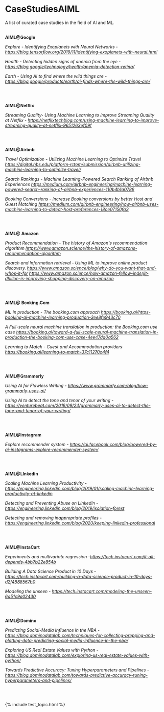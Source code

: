 # CaseStudiesAIML
A list of curated case studies in the field of AI and ML.
<br>
<br>


**AIML@Google**

*Explore - Identifying Exoplanets with Neural Networks -https://blog.tensorflow.org/2019/11/identifying-exoplanets-with-neural.html*

*Health - Detecting hidden signs of anemia from the eye - https://blog.google/technology/health/anemia-detection-retina/*

*Earth - Using AI to find where the wild things are - https://blog.google/products/earth/ai-finds-where-the-wild-things-are/* <br/>


<br>
<br>



**AIML@Netflix**

*Streaming Quality- Using Machine Learning to Improve Streaming Quality at Netflix - https://netflixtechblog.com/using-machine-learning-to-improve-streaming-quality-at-netflix-9651263ef09f*


<br>
<br>



**AIML@Airbnb**

*Travel Optimization -  Utilizing Machine Learning to Optimize Travel
https://digital.hbs.edu/platform-rctom/submission/airbnb-utilizing-machine-learning-to-optimize-travel/*

*Search Rankings - Machine Learning-Powered Search Ranking of Airbnb Experiences 
https://medium.com/airbnb-engineering/machine-learning-powered-search-ranking-of-airbnb-experiences-110b4b1a0789*

*Booking Conversions - Increase Booking conversions by better Host and Guest Matching
https://medium.com/airbnb-engineering/how-airbnb-uses-machine-learning-to-detect-host-preferences-18ce07150fa3*


<br>
<br>


**AIML@ Amazon**

*Product Recommendation - The history of Amazon's recommendation algorithm
https://www.amazon.science/the-history-of-amazons-recommendation-algorithm*

*Search and Information retrieval - Using ML to improve online product discovery.
https://www.amazon.science/blog/why-do-you-want-that-and-whos-it-for
https://www.amazon.science/how-amazon-fellow-inderjit-dhillon-is-improving-shopping-discovery-on-amazon*



<br>
<br>


**AIML@ Booking.Com**

*ML in production - The booking.com approach 
https://booking.ai/https-booking-ai-machine-learning-production-3ee8fe943c70*

*A Full-scale neural machine translation in production: the Booking.com use case
https://booking.ai/toward-a-full-scale-neural-machine-translation-in-production-the-booking-com-use-case-4ee47da0a562*

*Learning to Match - Guest and Accommodation providers
https://booking.ai/learning-to-match-37c11270c4f4*


<br>
<br>


**AIML@Grammerly**

*Using AI for Flawless Writing - https://www.grammarly.com/blog/how-grammarly-uses-ai/*

*Using AI to detect the tone and tenor of your writing - https://venturebeat.com/2019/09/24/grammarly-uses-ai-to-detect-the-tone-and-tenor-of-your-writing/*


<br>
<br>

**AIML@Instagram**

*Explore recommender system - https://ai.facebook.com/blog/powered-by-ai-instagrams-explore-recommender-system/*

<br>
<br>

**AIML@LInkedin**

*Scaling Machine Learning Productivity - https://engineering.linkedin.com/blog/2019/01/scaling-machine-learning-productivity-at-linkedin*

*Detecting and Preventing Abuse on LinkedIn - https://engineering.linkedin.com/blog/2019/isolation-forest*

*Detecting and removing inappropriate profiles - https://engineering.linkedin.com/blog/2020/keeping-linkedin-professional*


<br>
<br>

**AIML@InstaCart**

*Experiments and multivariate regression -https://tech.instacart.com/it-all-depends-4bb7b22e854b*

*Building A Data Science Product in 10 Days - https://tech.instacart.com/building-a-data-science-product-in-10-days-d2f4688567b0*

*Modeling the unseen - https://tech.instacart.com/modeling-the-unseen-6a51c9a02430*


<br>
<br>



**AIML@Domino**

*Predicting Social-Media Influence in the NBA - https://blog.dominodatalab.com/techniques-for-collecting-prepping-and-plotting-data-predicting-social-media-influence-in-the-nba/*

*Exploring US Real Estate Values with Python - https://blog.dominodatalab.com/exploring-us-real-estate-values-with-python/*

*Towards Predictive Accuracy: Tuning Hyperparameters and Pipelines -https://blog.dominodatalab.com/towards-predictive-accuracy-tuning-hyperparameters-and-pipelines/*


<br>
<br>

{% include test_topic.html %}


